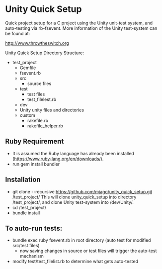 # Unity Quick Setup

Quick project setup for a C project using the Unity unit-test system, and auto-testing via rb-fsevent.
More information of the Unity test-system can be found at:

  http://www.throwtheswitch.org

Unity Quick Setup Directory Structure:

 - test_project
   - Gemfile
   - fsevent.rb
   - src
     - source files
   - test
     - test files
     - test_filelest.rb
   - dev
    - Unity
      unity files and directories
    - custom
      - rakefile.rb
      - rakefile_helper.rb

## Ruby Requirement
- It is assumed the Ruby language has already been installed (https://www.ruby-lang.org/en/downloads/).
- run gem install bundler

## Installation
- git clone --recursive https://github.com/mjago/unity_quick_setup.git /test_project/
  This will clone unity_quick_setup into directory /test_project/, and clone Unity test-system
  into /dev/Unity/.
- cd /test_project/
- bundle install

## To auto-run tests:
- bundle exec ruby fsevent.rb in root directory (auto test for modified src/test files)
  - now saving changes in source or test files will trigger the auto-test mechanism
- modify test/test_filelist.rb to determine what gets auto-tested
